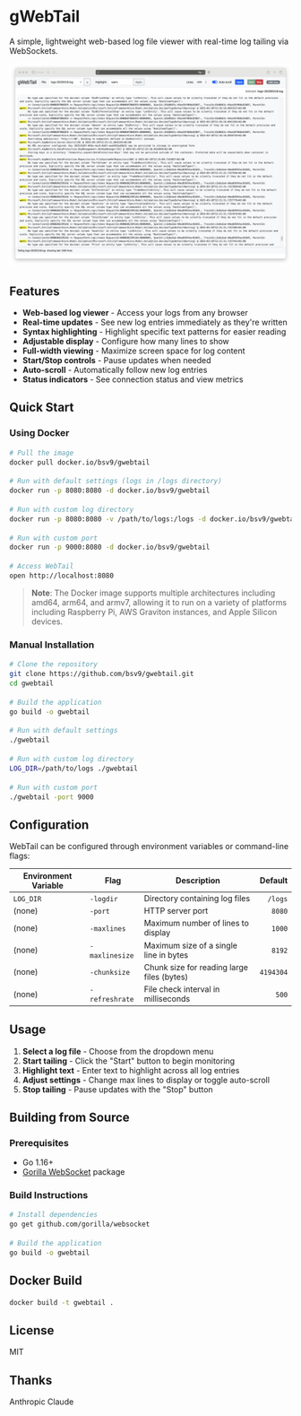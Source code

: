 # gWebTail

A simple, lightweight web-based log file viewer with real-time log tailing via WebSockets.

![WebTail Screenshot](gwebtail.png)

## Features

- **Web-based log viewer** - Access your logs from any browser
- **Real-time updates** - See new log entries immediately as they're written
- **Syntax highlighting** - Highlight specific text patterns for easier reading
- **Adjustable display** - Configure how many lines to show
- **Full-width viewing** - Maximize screen space for log content
- **Start/Stop controls** - Pause updates when needed
- **Auto-scroll** - Automatically follow new log entries
- **Status indicators** - See connection status and view metrics

## Quick Start

### Using Docker

```bash
# Pull the image
docker pull docker.io/bsv9/gwebtail

# Run with default settings (logs in /logs directory)
docker run -p 8080:8080 -d docker.io/bsv9/gwebtail

# Run with custom log directory
docker run -p 8080:8080 -v /path/to/logs:/logs -d docker.io/bsv9/gwebtail

# Run with custom port
docker run -p 9000:8080 -d docker.io/bsv9/gwebtail

# Access WebTail
open http://localhost:8080
```

> **Note**: The Docker image supports multiple architectures including amd64, arm64, and armv7, allowing it to run on a variety of platforms including Raspberry Pi, AWS Graviton instances, and Apple Silicon devices.

### Manual Installation

```bash
# Clone the repository
git clone https://github.com/bsv9/gwebtail.git
cd gwebtail

# Build the application
go build -o gwebtail

# Run with default settings
./gwebtail

# Run with custom log directory
LOG_DIR=/path/to/logs ./gwebtail

# Run with custom port
./gwebtail -port 9000
```

## Configuration

WebTail can be configured through environment variables or command-line flags:

| Environment Variable | Flag            | Description                                | Default       |
|----------------------|-----------------|--------------------------------------------|--------------:|
| `LOG_DIR`            | `-logdir`       | Directory containing log files             | `/logs`       |
| (none)               | `-port`         | HTTP server port                           | `8080`        |
| (none)               | `-maxlines`     | Maximum number of lines to display         | `1000`        |
| (none)               | `-maxlinesize`  | Maximum size of a single line in bytes     | `8192`        |
| (none)               | `-chunksize`    | Chunk size for reading large files (bytes) | `4194304`     |
| (none)               | `-refreshrate`  | File check interval in milliseconds        | `500`         |

## Usage

1. **Select a log file** - Choose from the dropdown menu
2. **Start tailing** - Click the "Start" button to begin monitoring
3. **Highlight text** - Enter text to highlight across all log entries
4. **Adjust settings** - Change max lines to display or toggle auto-scroll
5. **Stop tailing** - Pause updates with the "Stop" button

## Building from Source

### Prerequisites

- Go 1.16+
- [Gorilla WebSocket](https://github.com/gorilla/websocket) package

### Build Instructions

```bash
# Install dependencies
go get github.com/gorilla/websocket

# Build the application
go build -o gwebtail
```

## Docker Build

```bash
docker build -t gwebtail .
```

## License

MIT


## Thanks

Anthropic Claude
